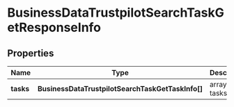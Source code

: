 # BusinessDataTrustpilotSearchTaskGetResponseInfo

## Properties

| Name | Type | Description | Notes |
|------------ | ------------- | ------------- | -------------|
**tasks** | **BusinessDataTrustpilotSearchTaskGetTaskInfo[]** | array of tasks |[optional]|